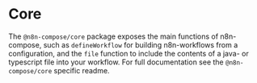 # Core

The `@n8n-compose/core` package exposes the main functions of n8n-compose, such as `defineWorkflow` for building n8n-workflows from a configuration, and the `file` function to include the contents of a java- or typescript file into your workflow. For full documentation see the `@n8n-compose/core` specific readme.
